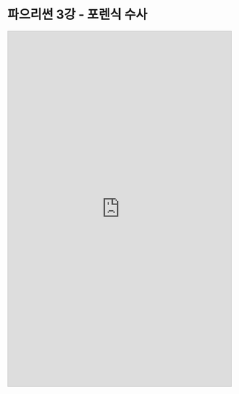 # 파으리썬 3강 - 포렌식 수사

<iframe src="http://nbviewer.ipython.org/github/re4lfl0w/ipython/blob/master/books/violent_python/ch03_forensic_investigation.ipynb" width="800" height="800" frameborder="0" marginwidth="0" marginheight="0" style="border:1px solid #CCC; border-width:1px; margin-bottom:5px; max-width: 100%;" ></iframe>